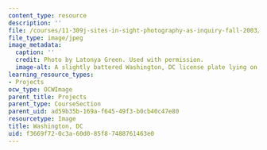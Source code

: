 ```yaml
---
content_type: resource
description: ''
file: /courses/11-309j-sites-in-sight-photography-as-inquiry-fall-2003/f3669f720c3a60d085f87488761463e0_latonyagreen.jpg
file_type: image/jpeg
image_metadata:
  caption: ''
  credit: Photo by Latonya Green. Used with permission.
  image-alt: A slightly battered Washington, DC license plate lying on the ground.
learning_resource_types:
- Projects
ocw_type: OCWImage
parent_title: Projects
parent_type: CourseSection
parent_uid: ad59b35b-169a-f645-49f3-b0cb40c47e80
resourcetype: Image
title: Washington, DC
uid: f3669f72-0c3a-60d0-85f8-7488761463e0
---
```

